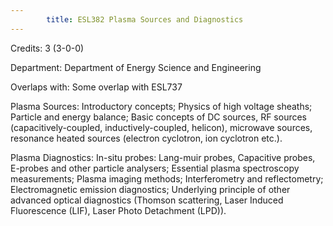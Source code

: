 ```yaml
---
        title: ESL382 Plasma Sources and Diagnostics
---
```

Credits: 3 (3-0-0)

Department: Department of Energy Science and Engineering

Overlaps with: Some overlap with ESL737

Plasma Sources: Introductory concepts; Physics of high voltage sheaths; Particle and energy balance; Basic concepts of DC sources, RF sources (capacitively-coupled, inductively-coupled, helicon), microwave sources, resonance heated sources (electron cyclotron, ion cyclotron etc.).

Plasma Diagnostics: In-situ probes: Lang-muir probes, Capacitive probes, E-probes and other particle analysers; Essential plasma spectroscopy measurements; Plasma imaging methods; Interferometry and reflectometry; Electromagnetic emission diagnostics; Underlying principle of other advanced optical diagnostics (Thomson scattering, Laser Induced Fluorescence (LIF), Laser Photo Detachment (LPD)).